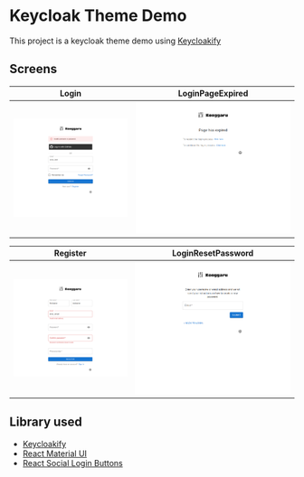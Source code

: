 # Keycloak Theme Demo

This project is a keycloak theme demo using [Keycloakify](https://github.com/InseeFrLab/keycloakify)

## Screens

| Login | LoginPageExpired |
|:-----:|:----------------:|
| ![login](./images/login.png) | ![login-page-expired](./images/login-page-expired.png) |

| Register | LoginResetPassword |
|:--------:|:------------------:|
| ![register](./images/register.png) | ![login-reset-password](./images/login-reset-password.png) |

## Library used
- [Keycloakify](https://github.com/InseeFrLab/keycloakify)
- [React Material UI](https://mui.com/)
- [React Social Login Buttons](https://github.com/MichalSzorad/react-social-login-buttons)
